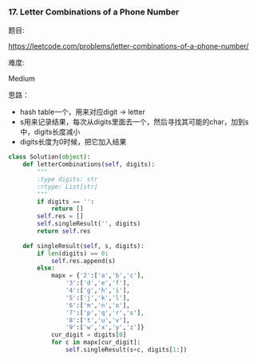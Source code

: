 ### 17. Letter Combinations of a Phone Number

题目:

<https://leetcode.com/problems/letter-combinations-of-a-phone-number/>


难度:

Medium


思路：

 - hash table一个，用来对应digit -> letter
 - s用来记录结果，每次从digits里面去一个，然后寻找其可能的char，加到s中，digits长度减小
 - digits长度为0时候，把它加入结果



```python
class Solution(object):
    def letterCombinations(self, digits):
        """
        :type digits: str
        :rtype: List[str]
        """
        if digits == '':
            return []
        self.res = []
        self.singleResult('', digits)
        return self.res
        
    def singleResult(self, s, digits):
        if len(digits) == 0:
            self.res.append(s)
        else:
            mapx = {'2':['a','b','c'],
                '3':['d','e','f'],
                '4':['g','h','i'],
                '5':['j','k','l'],
                '6':['m','n','o'],
                '7':['p','q','r','s'],
                '8':['t','u','v'],
                '9':['w','x','y','z']}
            cur_digit = digits[0]
            for c in mapx[cur_digit]:
                self.singleResult(s+c, digits[1:])
```


